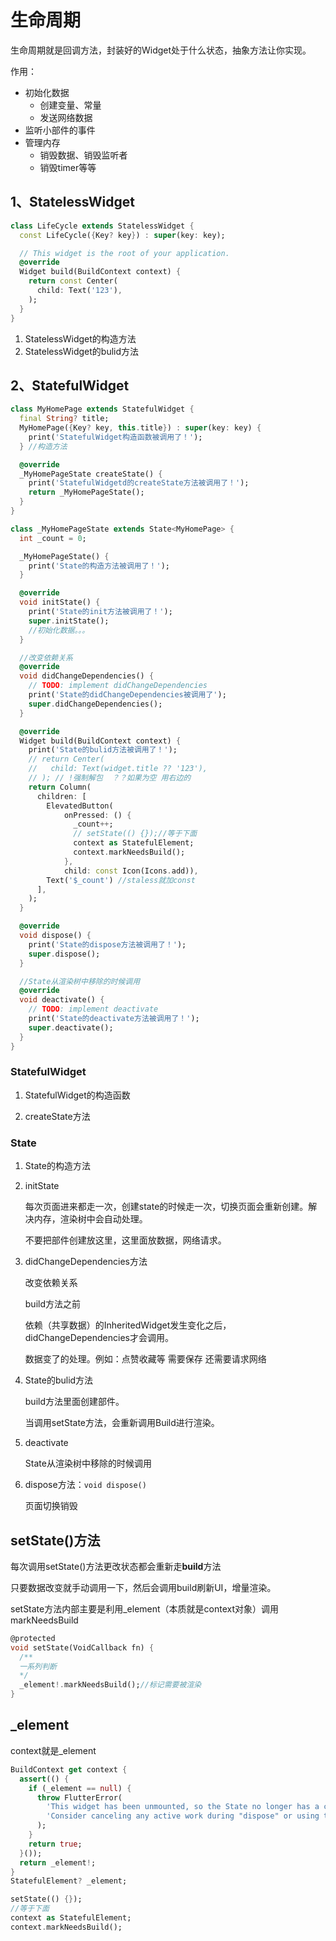 # 生命周期

生命周期就是回调方法，封装好的Widget处于什么状态，抽象方法让你实现。

作用：

- 初始化数据
  - 创建变量、常量
  - 发送网络数据
- 监听小部件的事件
- 管理内存
  - 销毁数据、销毁监听者
  - 销毁timer等等

## 1、StatelessWidget

```dart
class LifeCycle extends StatelessWidget {
  const LifeCycle({Key? key}) : super(key: key);

  // This widget is the root of your application.
  @override
  Widget build(BuildContext context) {
    return const Center(
      child: Text('123'),
    ); 
  }
}
```

1. StatelessWidget的构造方法
2. StatelessWidget的bulid方法

## 2、StatefulWidget

```dart
class MyHomePage extends StatefulWidget {
  final String? title;
  MyHomePage({Key? key, this.title}) : super(key: key) {
    print('StatefulWidget构造函数被调用了！');
  } //构造方法

  @override
  _MyHomePageState createState() {
    print('StatefulWidgetd的createState方法被调用了！');
    return _MyHomePageState();
  }
}

class _MyHomePageState extends State<MyHomePage> {
  int _count = 0;

  _MyHomePageState() {
    print('State的构造方法被调用了！');
  }

  @override
  void initState() {
    print('State的init方法被调用了！');
    super.initState();
    //初始化数据。。。
  }

  //改变依赖关系
  @override
  void didChangeDependencies() {
    // TODO: implement didChangeDependencies
    print('State的didChangeDependencies被调用了');
    super.didChangeDependencies();
  }

  @override
  Widget build(BuildContext context) {
    print('State的bulid方法被调用了！');
    // return Center(
    //   child: Text(widget.title ?? '123'),
    // ); // !强制解包  ？？如果为空 用右边的
    return Column(
      children: [
        ElevatedButton(
            onPressed: () {
              _count++;
              // setState(() {});//等于下面
              context as StatefulElement;
              context.markNeedsBuild();
            },
            child: const Icon(Icons.add)),
        Text('$_count') //staless就加const
      ],
    );
  }

  @override
  void dispose() {
    print('State的dispose方法被调用了！');
    super.dispose();
  }

  //State从渲染树中移除的时候调用
  @override
  void deactivate() {
    // TODO: implement deactivate
    print('State的deactivate方法被调用了！');
    super.deactivate();
  }
}
```

### StatefulWidget

1. StatefulWidget的构造函数

2. createState方法


### State

1. State的构造方法

2. initState

   每次页面进来都走一次，创建state的时候走一次，切换页面会重新创建。解决内存，渲染树中会自动处理。

   不要把部件创建放这里，这里面放数据，网络请求。

3. didChangeDependencies方法

   改变依赖关系

   build方法之前

   依赖（共享数据）的InheritedWidget发生变化之后，didChangeDependencies才会调用。

   数据变了的处理。例如：点赞收藏等 需要保存 还需要请求网络

4. State的bulid方法

   build方法里面创建部件。

   当调用setState方法，会重新调用Build进行渲染。

5. deactivate

   State从渲染树中移除的时候调用

6. dispose方法：`void dispose()`

   页面切换销毁

## setState()方法

每次调用setState()方法更改状态都会重新走**build**方法

只要数据改变就手动调用一下，然后会调用build刷新UI，增量渲染。

setState方法内部主要是利用_element（本质就是context对象）调用markNeedsBuild

```dart
@protected
void setState(VoidCallback fn) {
  /**
  一系列判断
  */
  _element!.markNeedsBuild();//标记需要被渲染
}
```

## _element

context就是_element

```dart
BuildContext get context {
  assert(() {
    if (_element == null) {
      throw FlutterError(
        'This widget has been unmounted, so the State no longer has a context (and should be considered defunct). \n'
        'Consider canceling any active work during "dispose" or using the "mounted" getter to determine if the State is still active.',
      );
    }
    return true;
  }());
  return _element!;
}
StatefulElement? _element;
```

```dart
setState(() {});
//等于下面
context as StatefulElement;
context.markNeedsBuild();
```

